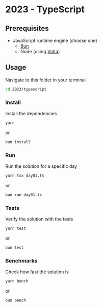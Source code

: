 # 2023 - TypeScript

## Prerequisites

- JavaScript runtime engine (choose one)
  - [Bun](https://bun.sh/)
  - Node (using [Volta](https://volta.sh/))

## Usage

Navigate to this folder in your terminal

```bash
cd 2023/typescript
```

### Install

Install the dependencies

```bash
yarn
```

or

```bash
bun install
```

### Run

Run the solution for a specific day

```bash
yarn tsx day01.ts
```

or

```bash
bun run day01.ts
```

### Tests

Verify the solution with the tests

```bash
yarn test
```

or

```bash
bun test
```

### Benchmarks

Check how fast the solution is

```bash
yarn bench
```

or

```bash
bun bench
```
